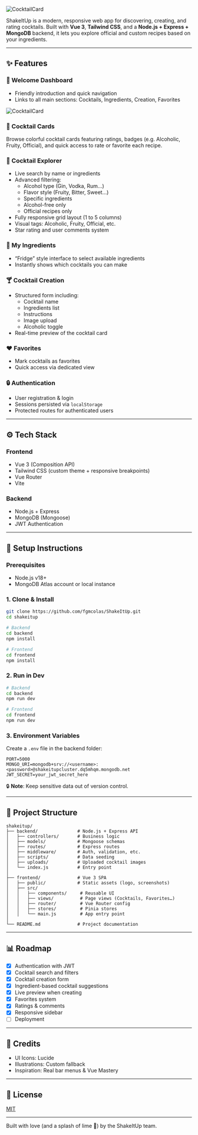 ![CocktailCard](https://i.imgur.com/CSL7TwU.png)

ShakeItUp is a modern, responsive web app for discovering, creating, and rating cocktails. Built with **Vue 3**, **Tailwind CSS**, and a **Node.js + Express + MongoDB** backend, it lets you explore official and custom recipes based on your ingredients.

---

## ✨ Features

### 🎉 Welcome Dashboard
- Friendly introduction and quick navigation
- Links to all main sections: Cocktails, Ingredients, Creation, Favorites

![CocktailCard](https://i.imgur.com/9s0gzDF.png)

### 🍹 Cocktail Cards

Browse colorful cocktail cards featuring ratings, badges (e.g. Alcoholic, Fruity, Official), and quick access to rate or favorite each recipe.

### 🍇 Cocktail Explorer
- Live search by name or ingredients
- Advanced filtering:
  - Alcohol type (Gin, Vodka, Rum…)
  - Flavor style (Fruity, Bitter, Sweet…)
  - Specific ingredients
  - Alcohol-free only
  - Official recipes only
- Fully responsive grid layout (1 to 5 columns)
- Visual tags: Alcoholic, Fruity, Official, etc.
- Star rating and user comments system

### 🧪 My Ingredients
- “Fridge” style interface to select available ingredients
- Instantly shows which cocktails you can make

### 🍸 Cocktail Creation
- Structured form including:
  - Cocktail name
  - Ingredients list
  - Instructions
  - Image upload
  - Alcoholic toggle
- Real-time preview of the cocktail card

### ❤️ Favorites
- Mark cocktails as favorites
- Quick access via dedicated view

### 🔒 Authentication
- User registration & login
- Sessions persisted via `localStorage`
- Protected routes for authenticated users

---

## ⚙️ Tech Stack

### Frontend
- Vue 3 (Composition API)
- Tailwind CSS (custom theme + responsive breakpoints)
- Vue Router
- Vite

### Backend
- Node.js + Express
- MongoDB (Mongoose)
- JWT Authentication

---

## 🚀 Setup Instructions

### Prerequisites
- Node.js v18+
- MongoDB Atlas account or local instance

### 1. Clone & Install
```bash
git clone https://github.com/fgmcolas/ShakeItUp.git
cd shakeitup

# Backend
cd backend
npm install

# Frontend
cd frontend
npm install
```

### 2. Run in Dev
```bash
# Backend
cd backend
npm run dev

# Frontend
cd frontend
npm run dev
```

### 3. Environment Variables
Create a `.env` file in the backend folder:
```env
PORT=5000
MONGO_URI=mongodb+srv://<username>:<password>@shakeitupcluster.dq5mhqm.mongodb.net
JWT_SECRET=your_jwt_secret_here
```
🔒 **Note**: Keep sensitive data out of version control.

---

## 📁 Project Structure
```
shakeitup/
├── backend/               # Node.js + Express API
│   ├── controllers/       # Business logic
│   ├── models/            # Mongoose schemas
│   ├── routes/            # Express routes
│   ├── middleware/        # Auth, validation, etc.
│   ├── scripts/           # Data seeding
│   ├── uploads/           # Uploaded cocktail images
│   └── index.js           # Entry point
│
├── frontend/              # Vue 3 SPA
│   ├── public/            # Static assets (logo, screenshots)
│   ├── src/
│   │   ├── components/     # Reusable UI
│   │   ├── views/          # Page views (Cocktails, Favorites…)
│   │   ├── router/         # Vue Router config
│   │   ├── stores/         # Pinia stores
│   │   └── main.js         # App entry point
│
└── README.md              # Project documentation
```

---

## 📊 Roadmap

- [x] Authentication with JWT
- [x] Cocktail search and filters
- [x] Cocktail creation form
- [x] Ingredient-based cocktail suggestions
- [x] Live preview when creating
- [x] Favorites system
- [x] Ratings & comments
- [x] Responsive sidebar
- [ ] Deployment

---

## 🙌 Credits
- UI Icons: Lucide
- Illustrations: Custom fallback
- Inspiration: Real bar menus & Vue Mastery

---

## 📝 License
[MIT](LICENSE)

---

Built with love (and a splash of lime 🍋) by the ShakeItUp team.
